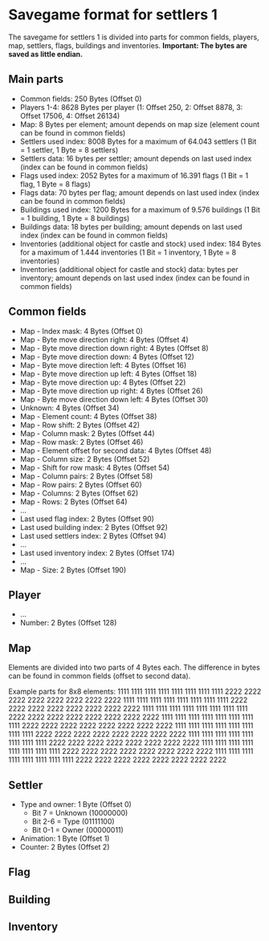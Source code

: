# Savegame format for settlers 1

The savegame for settlers 1 is divided into parts for common fields, players, map, settlers, flags, buildings and inventories.
**Important: The bytes are saved as little endian.**

## Main parts
- Common fields: 250 Bytes (Offset 0)
- Players 1-4: 8628 Bytes per player (1: Offset 250, 2: Offset 8878, 3: Offset 17506, 4: Offset 26134)
- Map: 8 Bytes per element; amount depends on map size (element count can be found in common fields)
- Settlers used index: 8008 Bytes for a maximum of 64.043 settlers (1 Bit = 1 settler, 1 Byte = 8 settlers)
- Settlers data: 16 bytes per settler; amount depends on last used index (index can be found in common fields)
- Flags used index: 2052 Bytes for a maximum of 16.391 flags (1 Bit = 1 flag, 1 Byte = 8 flags)
- Flags data: 70 bytes per flag; amount depends on last used index (index can be found in common fields)
- Buildings used index: 1200 Bytes for a maximum of 9.576 buildings (1 Bit = 1 building, 1 Byte = 8 buildings)
- Buildings data: 18 bytes per building; amount depends on last used index (index can be found in common fields)
- Inventories (additional object for castle and stock) used index: 184 Bytes for a maximum of 1.444 inventories (1 Bit = 1 inventory, 1 Byte = 8 inventories)
- Inventories (additional object for castle and stock) data: bytes per inventory; amount depends on last used index (index can be found in common fields)

## Common fields
- Map - Index mask: 4 Bytes (Offset 0)
- Map - Byte move direction right: 4 Bytes (Offset 4)
- Map - Byte move direction down right: 4 Bytes (Offset 8)
- Map - Byte move direction down: 4 Bytes (Offset 12)
- Map - Byte move direction left: 4 Bytes (Offset 16)
- Map - Byte move direction up left: 4 Bytes (Offset 18)
- Map - Byte move direction up: 4 Bytes (Offset 22)
- Map - Byte move direction up right: 4 Bytes (Offset 26)
- Map - Byte move direction down left: 4 Bytes (Offset 30)
- Unknown: 4 Bytes (Offset 34)
- Map - Element count: 4 Bytes (Offset 38)
- Map - Row shift: 2 Bytes (Offset 42)
- Map - Column mask: 2 Bytes (Offset 44)
- Map - Row mask: 2 Bytes (Offset 46)
- Map - Element offset for second data: 4 Bytes (Offset 48)
- Map - Column size: 2 Bytes (Offset 52)
- Map - Shift for row mask: 4 Bytes (Offset 54)
- Map - Column pairs: 2 Bytes (Offset 58)
- Map - Row pairs: 2 Bytes (Offset 60)
- Map - Columns: 2 Bytes (Offset 62)
- Map - Rows: 2 Bytes (Offset 64)
- ...
- Last used flag index: 2 Bytes (Offset 90)
- Last used building index: 2 Bytes (Offset 92)
- Last used settlers index: 2 Bytes (Offset 94)
- ...
- Last used inventory index: 2 Bytes (Offset 174)
- ...
- Map - Size: 2 Bytes (Offset 190)

## Player
- ...
- Number: 2 Bytes (Offset 128)

## Map
Elements are divided into two parts of 4 Bytes each. The difference in bytes can be found in common fields (offset to second data).

Example parts for 8x8 elements:
1111 1111 1111 1111 1111 1111 1111 1111 2222 2222 2222 2222 2222 2222 2222 2222
1111 1111 1111 1111 1111 1111 1111 1111 2222 2222 2222 2222 2222 2222 2222 2222
1111 1111 1111 1111 1111 1111 1111 1111 2222 2222 2222 2222 2222 2222 2222 2222
1111 1111 1111 1111 1111 1111 1111 1111 2222 2222 2222 2222 2222 2222 2222 2222
1111 1111 1111 1111 1111 1111 1111 1111 2222 2222 2222 2222 2222 2222 2222 2222
1111 1111 1111 1111 1111 1111 1111 1111 2222 2222 2222 2222 2222 2222 2222 2222
1111 1111 1111 1111 1111 1111 1111 1111 2222 2222 2222 2222 2222 2222 2222 2222
1111 1111 1111 1111 1111 1111 1111 1111 2222 2222 2222 2222 2222 2222 2222 2222

## Settler
- Type and owner: 1 Byte (Offset 0)
    - Bit 7   = Unknown (10000000)
    - Bit 2-6 = Type (01111100)
    - Bit 0-1 = Owner (00000011)
- Animation: 1 Byte (Offset 1)
- Counter: 2 Bytes (Offset 2)

## Flag

## Building

## Inventory
